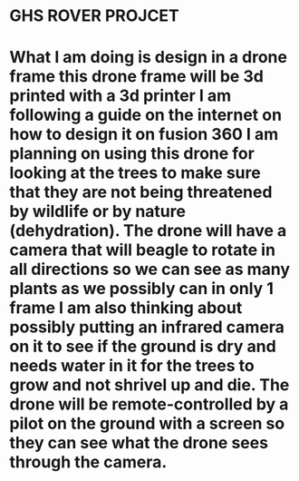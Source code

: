 # GHS ROVER PROJCET
# What I am doing is design in a drone frame this drone frame will be 3d printed with a 3d printer I am following a guide on the internet on how to design it on fusion 360 I am planning on using this drone for looking at the trees to make sure that they are not being threatened by wildlife or by nature (dehydration). The drone will have a camera that will beagle to rotate in all directions so we can see as many plants as we possibly can in only 1 frame I am also thinking about possibly putting an infrared camera on it to see if the ground is dry and needs water in it for the trees to grow and not shrivel up and die. The drone will be remote-controlled by a pilot on the ground with a screen so they can see what the drone sees through the camera.
